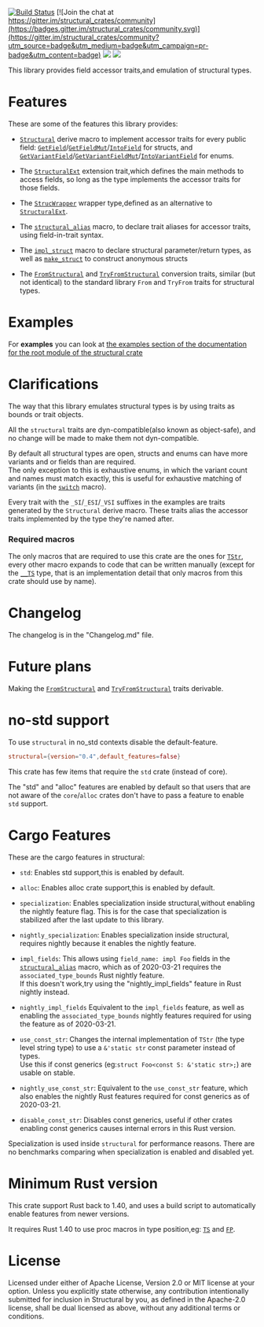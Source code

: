 [![Build Status](https://travis-ci.org/rodrimati1992/structural_crates.svg?branch=master)](https://travis-ci.org/rodrimati1992/structural_crates) [![Join the chat at https://gitter.im/structural_crates/community](https://badges.gitter.im/structural_crates/community.svg)](https://gitter.im/structural_crates/community?utm_source=badge&utm_medium=badge&utm_campaign=pr-badge&utm_content=badge)
[![](https://img.shields.io/crates/v/structural.svg)][crates-io]
[![](https://docs.rs/structural/badge.svg)][api-docs]

[crates-io]: https://crates.io/crates/structural
[api-docs]: https://docs.rs/structural


This library provides field accessor traits,and emulation of structural types.

# Features

These are some of the features this library provides:

- [`Structural`] derive macro to implement accessor traits for every public field:
[`GetField`]/[`GetFieldMut`]/[`IntoField`] for structs,
and [`GetVariantField`]/[`GetVariantFieldMut`]/[`IntoVariantField`] for enums.

- The [`StructuralExt`] extension trait,which defines the main methods to access fields,
so long as the type implements the accessor traits for those fields.

- The [`StrucWrapper`] wrapper type,defined as an alternative to [`StructuralExt`].

- The [`structural_alias`] macro, to declare trait aliases for accessor traits,
using field-in-trait syntax.

- The [`impl_struct`] macro to declare structural parameter/return types,
as well as [`make_struct`] to construct anonymous structs

- The [`FromStructural`] and [`TryFromStructural`] conversion traits,
similar (but not identical) to the standard library `From` and `TryFrom` traits
for structural types.

# Examples

For **examples** you can look at
[the examples section of the documentation for the root module of the structural crate
](https://docs.rs/structural/0.4/structural/index.html#root-mod-examples)

# Clarifications

The way that this library emulates structural types is by using traits as bounds
or trait objects.

All the `structural` traits are dyn-compatible(also known as object-safe),
and no change will be made to make them not dyn-compatible.

By default all structural types are open,
structs and enums can have more variants and or fields than are required.<br>
The only exception to this is exhaustive enums,
in which the variant count and names must match exactly,
this is useful for exhaustive matching of variants (in the [`switch`] macro).

Every trait with the `_SI`/`_ESI`/`_VSI` suffixes in the examples are traits
generated by the `Structural` derive macro.
These traits alias the accessor traits implemented by the type they're named after.

### Required macros

The only macros that are required to use this crate are the ones for [`TStr`],
every other macro expands to code that can be written manually
(except for the [`__TS`] type, that is an implementation detail that only macros from
this crate should use by name).

# Changelog

The changelog is in the "Changelog.md" file.

# Future plans

Making the [`FromStructural`] and [`TryFromStructural`] traits derivable.

# no-std support

To use `structural` in no_std contexts disable the default-feature.

```toml
structural={version="0.4",default_features=false}
```

This crate has few items that require the `std` crate (instead of core).

The "std" and "alloc" features are enabled by default so that users that are not
aware of the `core`/`alloc` crates don't have to pass a feature to enable `std` support.

# Cargo Features

These are the cargo features in structural:

- `std`: Enables std support,this is enabled by default.

- `alloc`:
    Enables alloc crate support,this is enabled by default.

- `specialization`:
    Enables specialization inside structural,without enabling the nightly feature flag.
    This is for the case that specialization is stabilized after the last update to this library.

- `nightly_specialization`:
    Enables specialization inside structural,
    requires nightly because it enables the nightly feature.

- `impl_fields`:
    This allows using `field_name: impl Foo` fields in the [`structural_alias`] macro,
    which as of 2020-03-21 requires the `associated_type_bounds` Rust nightly feature.<br>
    If this doesn't work,try using the "nightly_impl_fields" feature in Rust nightly instead.

- `nightly_impl_fields`
    Equivalent to the `impl_fields` feature,
    as well as enabling the `associated_type_bounds` nightly features required
    for using the feature as of 2020-03-21.

- `use_const_str`:
    Changes the internal implementation of `TStr` (the type level string type)
    to use a `&'static str` const parameter instead of types.<br>
    Use this if const generics (eg:`struct Foo<const S: &'static str>;`) are usable on stable.

- `nightly_use_const_str`:
    Equivalent to the `use_const_str` feature,
    which also enables the nightly Rust features required for const generics as of 2020-03-21.

- `disable_const_str`:
    Disables const generics,
    useful if other crates enabling const generics causes internal errors in this Rust version.

Specialization is used inside `structural` for performance reasons.
There are no benchmarks comparing when specialization is enabled and disabled yet.

# Minimum Rust version

This crate support Rust back to 1.40,
and uses a build script to automatically enable features from newer versions.

It requires Rust 1.40 to use proc macros in type position,eg: [`TS`] and [`FP`].

# License

Licensed under either of Apache License, Version 2.0 or MIT license at your option.
Unless you explicitly state otherwise, any contribution intentionally submitted for inclusion in Structural by you, as defined in the Apache-2.0 license, shall be dual licensed as above, without any additional terms or conditions. 




[`Structural`]:
https://docs.rs/structural/0.4/structural/docs/structural_macro/index.html
[`GetField`]:
https://docs.rs/structural/0.4/structural/field/trait.GetField.html
[`GetFieldMut`]:
https://docs.rs/structural/0.4/structural/field/trait.GetFieldMut.html
[`IntoField`]:
https://docs.rs/structural/0.4/structural/field/trait.IntoField.html
[`GetVariantField`]:
https://docs.rs/structural/0.4/structural/field/trait.GetVariantField.html
[`GetVariantFieldMut`]:
https://docs.rs/structural/0.4/structural/field/trait.GetVariantFieldMut.html
[`IntoVariantField`]:
https://docs.rs/structural/0.4/structural/field/trait.IntoVariantField.html

[`StrucWrapper`]: 
https://docs.rs/structural/0.4/structural/struct.StrucWrapper.html

[`StructuralExt`]:
https://docs.rs/structural/0.4/structural/trait.StructuralExt.html
[`impl_struct`]:
https://docs.rs/structural/0.4/structural/macro.impl_struct.html
[`make_struct`]:
https://docs.rs/structural/0.4/structural/macro.make_struct.html
[`structural_alias`]:
https://docs.rs/structural/0.4/structural/macro.structural_alias.html
[`switch`]:
https://docs.rs/structural/0.4/structural/macro.switch.html
[`TStr`]:
https://docs.rs/structural/0.4/structural/struct.TStr.html
[`TS`]:
https://docs.rs/structural/0.4/structural/macro.TS.html
[`FP`]:
https://docs.rs/structural/0.4/structural/macro.FP.html

[`__TS`]: ./struct.TStr.html#semver-concerns

[`FromStructural`]:
https://docs.rs/structural/0.4/structural/convert/trait.FromStructural.html

[`TryFromStructural`]:
https://docs.rs/structural/0.4/structural/convert/trait.TryFromStructural.html